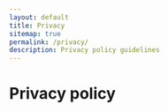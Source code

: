 ```yaml
---
layout: default
title: Privacy
sitemap: true
permalink: /privacy/
description: Privacy policy guidelines
---
```


# Privacy policy
